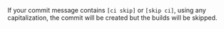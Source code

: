 If your commit message contains `[ci skip]` or `[skip ci]`,
using any capitalization, the commit will be created but
the builds will be skipped.
